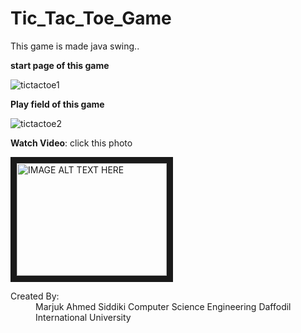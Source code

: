 # Tic_Tac_Toe_Game
This game is made java swing..


**start page of this game**

![tictactoe1](https://user-images.githubusercontent.com/36816925/81302845-b4276500-909c-11ea-89b1-7cbd0037bcfa.png)

**Play field of this game**

![tictactoe2](https://user-images.githubusercontent.com/36816925/81303440-80007400-909d-11ea-8696-98d5ed477852.png)




**Watch Video**: click this photo

<a href="http://www.youtube.com/watch?feature=player_embedded&v=zIpby13cXIg
" target="_blank"><img src="http://img.youtube.com/vi/zIpby13cXIg/0.jpg" 
alt="IMAGE ALT TEXT HERE" width="240" height="180" border="10" /></a>







<dl>
  <dt>Created By:</dt>
  <dd>Marjuk Ahmed Siddiki
    Computer Science Engineering
    Daffodil International University</dd>
</dl>
